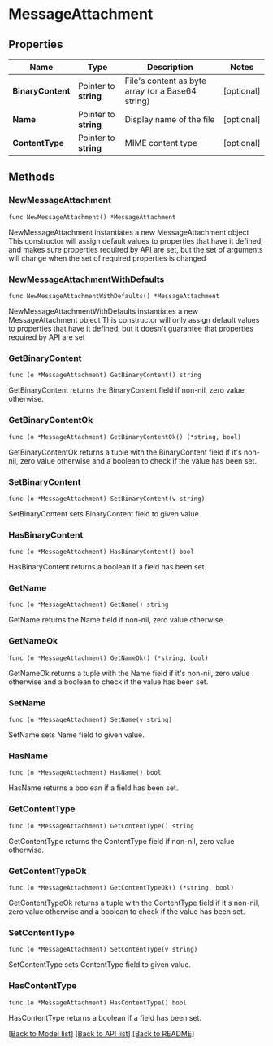 # MessageAttachment

## Properties

Name | Type | Description | Notes
------------ | ------------- | ------------- | -------------
**BinaryContent** | Pointer to **string** | File&#39;s content as byte array (or a Base64 string) | [optional] 
**Name** | Pointer to **string** | Display name of the file | [optional] 
**ContentType** | Pointer to **string** | MIME content type | [optional] 

## Methods

### NewMessageAttachment

`func NewMessageAttachment() *MessageAttachment`

NewMessageAttachment instantiates a new MessageAttachment object
This constructor will assign default values to properties that have it defined,
and makes sure properties required by API are set, but the set of arguments
will change when the set of required properties is changed

### NewMessageAttachmentWithDefaults

`func NewMessageAttachmentWithDefaults() *MessageAttachment`

NewMessageAttachmentWithDefaults instantiates a new MessageAttachment object
This constructor will only assign default values to properties that have it defined,
but it doesn't guarantee that properties required by API are set

### GetBinaryContent

`func (o *MessageAttachment) GetBinaryContent() string`

GetBinaryContent returns the BinaryContent field if non-nil, zero value otherwise.

### GetBinaryContentOk

`func (o *MessageAttachment) GetBinaryContentOk() (*string, bool)`

GetBinaryContentOk returns a tuple with the BinaryContent field if it's non-nil, zero value otherwise
and a boolean to check if the value has been set.

### SetBinaryContent

`func (o *MessageAttachment) SetBinaryContent(v string)`

SetBinaryContent sets BinaryContent field to given value.

### HasBinaryContent

`func (o *MessageAttachment) HasBinaryContent() bool`

HasBinaryContent returns a boolean if a field has been set.

### GetName

`func (o *MessageAttachment) GetName() string`

GetName returns the Name field if non-nil, zero value otherwise.

### GetNameOk

`func (o *MessageAttachment) GetNameOk() (*string, bool)`

GetNameOk returns a tuple with the Name field if it's non-nil, zero value otherwise
and a boolean to check if the value has been set.

### SetName

`func (o *MessageAttachment) SetName(v string)`

SetName sets Name field to given value.

### HasName

`func (o *MessageAttachment) HasName() bool`

HasName returns a boolean if a field has been set.

### GetContentType

`func (o *MessageAttachment) GetContentType() string`

GetContentType returns the ContentType field if non-nil, zero value otherwise.

### GetContentTypeOk

`func (o *MessageAttachment) GetContentTypeOk() (*string, bool)`

GetContentTypeOk returns a tuple with the ContentType field if it's non-nil, zero value otherwise
and a boolean to check if the value has been set.

### SetContentType

`func (o *MessageAttachment) SetContentType(v string)`

SetContentType sets ContentType field to given value.

### HasContentType

`func (o *MessageAttachment) HasContentType() bool`

HasContentType returns a boolean if a field has been set.


[[Back to Model list]](../README.md#documentation-for-models) [[Back to API list]](../README.md#documentation-for-api-endpoints) [[Back to README]](../README.md)


